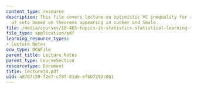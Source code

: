 ```yaml
---
content_type: resource
description: This file covers lecture on optimistic VC inequality for random classes
  of sets based on theorems appearing in cucker and Smale.
file: /media/courses/18-465-topics-in-statistics-statistical-learning-theory-spring-2007/a8787c59f2e7cf9f81abefbb7292c0b1_lecture34.pdf
file_type: application/pdf
learning_resource_types:
- Lecture Notes
ocw_type: OCWFile
parent_title: Lecture Notes
parent_type: CourseSection
resourcetype: Document
title: lecture34.pdf
uid: a8787c59-f2e7-cf9f-81ab-efbb7292c0b1
---
```

